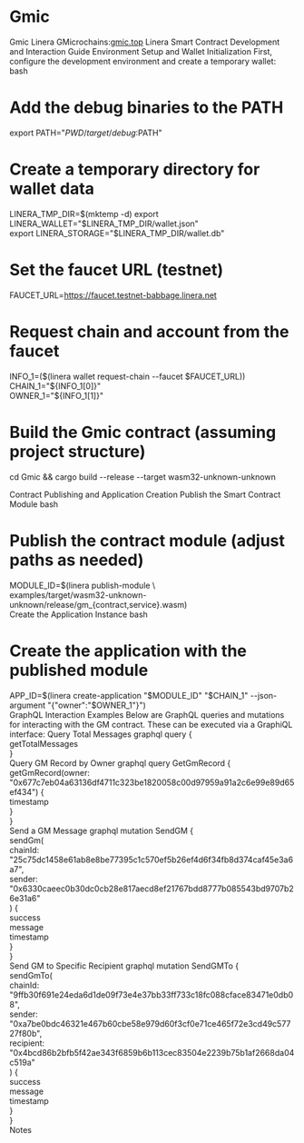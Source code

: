 # Gmic
 Gmic
Linera GMicrochains:[gmic.top](https://gmic.top/)
Linera Smart Contract Development and Interaction Guide
Environment Setup and Wallet Initialization
First, configure the development environment and create a temporary wallet:
bash
# Add the debug binaries to the PATH  
export PATH="$PWD/target/debug:$PATH"  

# Create a temporary directory for wallet data  
LINERA_TMP_DIR=$(mktemp -d)  
export LINERA_WALLET="$LINERA_TMP_DIR/wallet.json"  
export LINERA_STORAGE="$LINERA_TMP_DIR/wallet.db"  

# Set the faucet URL (testnet)  
FAUCET_URL=https://faucet.testnet-babbage.linera.net  

# Request chain and account from the faucet  
INFO_1=($(linera wallet request-chain --faucet $FAUCET_URL))  
CHAIN_1="${INFO_1[0]}"  
OWNER_1="${INFO_1[1]}"  

# Build the Gmic contract (assuming project structure)  
cd Gmic && cargo build --release --target wasm32-unknown-unknown  





Contract Publishing and Application Creation
Publish the Smart Contract Module
bash
# Publish the contract module (adjust paths as needed)  
MODULE_ID=$(linera publish-module \  
    examples/target/wasm32-unknown-unknown/release/gm_{contract,service}.wasm)  
Create the Application Instance
bash
# Create the application with the published module  
APP_ID=$(linera create-application "$MODULE_ID" "$CHAIN_1" --json-argument "{\"owner\":\"$OWNER_1\"}")  
GraphQL Interaction Examples
Below are GraphQL queries and mutations for interacting with the GM contract. These can be executed via a GraphiQL interface:
Query Total Messages
graphql
query {  
  getTotalMessages  
}  
Query GM Record by Owner
graphql
query GetGmRecord {  
  getGmRecord(owner: "0x677c7eb04a63136df4711c323be1820058c00d97959a91a2c6e99e89d65ef434") {  
    timestamp  
  }  
}  
Send a GM Message
graphql
mutation SendGM {  
  sendGm(  
    chainId: "25c75dc1458e61ab8e8be77395c1c570ef5b26ef4d6f34fb8d374caf45e3a6a7",  
    sender: "0x6330caeec0b30dc0cb28e817aecd8ef21767bdd8777b085543bd9707b26e31a6"  
  ) {  
    success  
    message  
    timestamp  
  }  
}  
Send GM to Specific Recipient
graphql
mutation SendGMTo {  
  sendGmTo(  
    chainId: "9ffb30f691e24eda6d1de09f73e4e37bb33ff733c18fc088cface83471e0db08",  
    sender: "0xa7be0bdc46321e467b60cbe58e979d60f3cf0e71ce465f72e3cd49c57727f80b",  
    recipient: "0x4bcd86b2bfb5f42ae343f6859b6b113cec83504e2239b75b1af2668da04c519a"  
  ) {  
    success  
    message  
    timestamp  
  }  
}  
Notes
